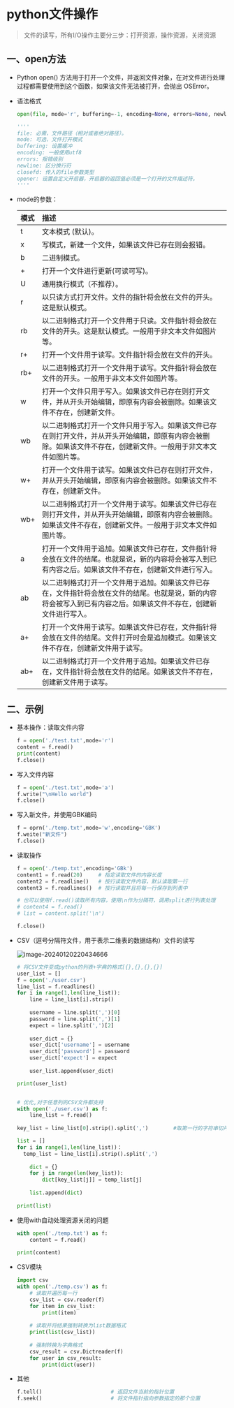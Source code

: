 # python文件操作

> 文件的读写，所有I/O操作主要分三步：打开资源，操作资源，关闭资源

## 一、open方法

- Python open() 方法用于打开一个文件，并返回文件对象，在对文件进行处理过程都需要使用到这个函数，如果该文件无法被打开，会抛出 OSError。

- 语法格式

  ```python
  open(file, mode='r', buffering=-1, encoding=None, errors=None, newline=None, closefd=True, opener=None)
  
  ''''
  file: 必需，文件路径（相对或者绝对路径）。
  mode: 可选，文件打开模式
  buffering: 设置缓冲
  encoding: 一般使用utf8
  errors: 报错级别
  newline: 区分换行符
  closefd: 传入的file参数类型
  opener: 设置自定义开启器，开启器的返回值必须是一个打开的文件描述符。
  ''''
  ```

- mode的参数：

  | 模式 | 描述                                                         |
  | :--- | :----------------------------------------------------------- |
  | t    | 文本模式 (默认)。                                            |
  | x    | 写模式，新建一个文件，如果该文件已存在则会报错。             |
  | b    | 二进制模式。                                                 |
  | +    | 打开一个文件进行更新(可读可写)。                             |
  | U    | 通用换行模式（不推荐）。                                     |
  | r    | 以只读方式打开文件。文件的指针将会放在文件的开头。这是默认模式。 |
  | rb   | 以二进制格式打开一个文件用于只读。文件指针将会放在文件的开头。这是默认模式。一般用于非文本文件如图片等。 |
  | r+   | 打开一个文件用于读写。文件指针将会放在文件的开头。           |
  | rb+  | 以二进制格式打开一个文件用于读写。文件指针将会放在文件的开头。一般用于非文本文件如图片等。 |
  | w    | 打开一个文件只用于写入。如果该文件已存在则打开文件，并从开头开始编辑，即原有内容会被删除。如果该文件不存在，创建新文件。 |
  | wb   | 以二进制格式打开一个文件只用于写入。如果该文件已存在则打开文件，并从开头开始编辑，即原有内容会被删除。如果该文件不存在，创建新文件。一般用于非文本文件如图片等。 |
  | w+   | 打开一个文件用于读写。如果该文件已存在则打开文件，并从开头开始编辑，即原有内容会被删除。如果该文件不存在，创建新文件。 |
  | wb+  | 以二进制格式打开一个文件用于读写。如果该文件已存在则打开文件，并从开头开始编辑，即原有内容会被删除。如果该文件不存在，创建新文件。一般用于非文本文件如图片等。 |
  | a    | 打开一个文件用于追加。如果该文件已存在，文件指针将会放在文件的结尾。也就是说，新的内容将会被写入到已有内容之后。如果该文件不存在，创建新文件进行写入。 |
  | ab   | 以二进制格式打开一个文件用于追加。如果该文件已存在，文件指针将会放在文件的结尾。也就是说，新的内容将会被写入到已有内容之后。如果该文件不存在，创建新文件进行写入。 |
  | a+   | 打开一个文件用于读写。如果该文件已存在，文件指针将会放在文件的结尾。文件打开时会是追加模式。如果该文件不存在，创建新文件用于读写。 |
  | ab+  | 以二进制格式打开一个文件用于追加。如果该文件已存在，文件指针将会放在文件的结尾。如果该文件不存在，创建新文件用于读写。 |

## 二、示例

- 基本操作：读取文件内容

  ```python
  f = open('./test.txt',mode='r')
  content = f.read()
  print(content)
  f.close()
  ```

- 写入文件内容

  ```python
  f = open('./test.txt',mode='a')
  f.write("\nHello world")
  f.close()
  ```

- 写入新文件，并使用GBK编码

  ```python
  f = oprn('./temp.txt',mode='w',encoding='GBK')
  f.weite("新文件")
  f.close()
  ```

- 读取操作

  ```python
  f = open('./temp.txt',encoding='GBk')
  content1 = f.read(20)     # 指定读取文件的内容长度
  content2 = f.readline()   # 按行读取文件内容，默认读取第一行
  content3 = f.readlines()  # 按行读取并且将每一行保存到列表中
  
  # 也可以使用f.read()读取所有内容，使用\n作为分隔符，调用split进行列表处理
  # content4 = f.read()
  # list = content.split('\n')
  
  f.close()
  ```

- CSV（逗号分隔符文件，用于表示二维表的数据结构）文件的读写

  ![image-20240120220434666](https://s2.loli.net/2024/01/20/xHaLoVJOyP3Wjr9.png"CSV文件")

  ```python
  # 将CSV文件变成python的列表+字典的格式[{},{},{},{}]
  user_list = []
  f = open('./user.csv')
  line_list = f.readlines()
  for i in range(1,len(line_list)):
      line = line_list[i].strip()
      
      username = line.split(',')[0]
      password = line.split(',')[1]
      expect = line.split(',')[2]
      
      user_dict = {}
      user_dict['username'] = username
      user_dict['password'] = password
      user_dict['expect'] = expect
      
      user_list.append(user_dict)
  
  print(user_list)
  
  
  # 优化,对于任意列的CSV文件都支持
  with open('./user.csv') as f:
      line_list = f.read()
      
  key_list = line_list[0].strip().split(',')        #取第一行的字符串切片作为字典键值
  
  list = []
  for i in range(1,len(line_list))：
  	temp_list = line_list[i].strip().split(',')
      
      dict = {}
      for j in range(len(key_list)):
          dict[key_list[j]] = temp_list[j]
          
      list.append(dict)
      
  print(list)
  ```

- 使用with自动处理资源关闭的问题

  ```python
  with open('./temp.txt') as f:
      content = f.read()
      
  print(content)
  ```

- CSV模块

  ```python
  import csv
  with open('./temp.csv') as f:
      # 读取并遍历每一行
      csv_list = csv.reader(f)
      for item in csv_list:
          print(item)
          
      # 读取并将结果强制转换为list数据格式
      print(list(csv_list))
      
      # 强制转换为字典格式
      csv_result = csv.Dictreader(f)
      for user in csv_result:
          print(dict(user))
  ```

- 其他

  ```python
  f.tell()                      # 返回文件当前的指针位置
  f.seek()                      # 将文件指针指向参数指定的那个位置
  ```

  